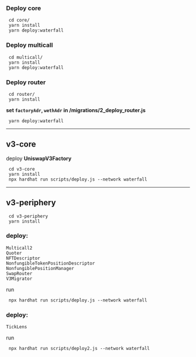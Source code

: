 ### Deploy core
```
 cd core/
 yarn install
 yarn deploy:waterfall
```

### Deploy multicall
```
 cd multicall/
 yarn install
 yarn deploy:waterfall
```

### Deploy router

```
 cd router/
 yarn install
```
**set `factoryAdr`, `wethAdr` in /migrations/2_deploy_router.js**

```
 yarn deploy:waterfall
```

***
## v3-core

deploy **UniswapV3Factory**

```
 cd v3-core
 yarn install
 npx hardhat run scripts/deploy.js --network waterfall
```

***
## v3-periphery

```
 cd v3-periphery
 yarn install
```

### deploy: 
    Multicall2
    Quoter
    NFTDescriptor
    NonfungibleTokenPositionDescriptor
    NonfungiblePositionManager
    SwapRouter
    V3Migrator

run
```
 npx hardhat run scripts/deploy.js --network waterfall
```

### deploy:
    TickLens

run
```
 npx hardhat run scripts/deploy2.js --network waterfall
```